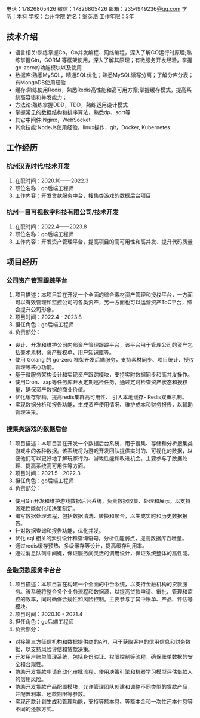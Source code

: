 电话：17826805426
微信：17826805426
邮箱：2354949236[@qq.com](/qq.com)
学历：本科
学校：台州学院
姓名：翁英浩
工作年限：3年


## 技术介绍

- 语言相关:熟练掌握Go，Go并发编程、网络编程，深入了解GO运行时原理;熟练掌握Gin，GORM 等框架使用，深入了解其原理；有微服务开发经验，掌握go-zero的功能模块以及使用
- 数据库:熟悉MySQL，精通SQL优化；熟悉MySQL读写分离；了解分库分表；有MongoDB使用经验
- 缓存:熟练使用Redis，熟悉Redis高性能和高可用方案;掌握缓存模式，提高系统高容错和并发能力；
- 方法论:熟练掌握DDD，TDD，熟练运用设计模式
- 掌握常见的数据结构和排序算法，熟悉dp、sort等
- 其它中间件:Nginx，WebSocket
- 其余技能:NodeJs使用经验，linux操作，git，Docker, Kubernetes

## 工作经历

### 杭州汉克时代/技术开发
1. 在职时间：2020.10——2022.3
2. 职位名称：go后端工程师
3. 工作内容：开发贷款服务中台，搜集类游戏的数据后台项目

### 杭州一目可视数字科技有限公司/技术开发
1. 在职时间：2022.4——2023.8
2. 职位名称：go后端工程师
3. 工作内容：开发资产管理平台，提高项目的高可用性和高并发、提升代码质量


## 项目经历

### 公司资产管理跟踪平台
1. 项目描述：本项目旨在开发一个全面的综合素材资产管理和授权平台，一方面可以有效管理和监控公司的各类资产，另一方面也可以运营资产ToC平台，综合提升公司形象。
2. 项目时间：2022.4 - 2023.8
3. 担任角色：go后端工程师
4. 负责部分：

- 设计、开发和维护公司内部资产管理跟踪平台，该平台用于管理公司的资产包括美术素材、资产授权单、用户知识库等。
- 使用 Golang 的 go-zero 框架开发后端服务，支持素材同步、项目统计、授权管理等核心功能。
- 基于微服务架构设计和实现资产跟踪模块，支持实时数据同步和高并发操作。
- 使用Cron、zap等任务库开发定期巡检任务，通过定时检查资产状态和授权量，确保资产数据的商业价值。
- 优化缓存架构，提高redis集群高可用性、 引入本地缓存- Redis双重机制。
- 实现数据分析和报告功能，生成资产使用情况、维护成本和财务报告，以辅助管理决策。

### 搜集类游戏的数据后台
1. 项目描述：本项目旨在开发一个数据后台系统，用于搜集、存储和分析搜集类游戏中的各种数据。该系统将为游戏开发团队提供实时的、可视化的数据，以便他们可以更好地了解玩家行为、游戏性能和改进机会。主要参与了数据处理、提高系统高可用性等方面。
2. 项目时间：2021.5 - 2022.3
3. 担任角色：go后端工程师
4. 负责部分：

- 使用Gin开发和维护游戏数据后台系统，负责数据收集、处理和展示，以支持游戏性能优化和决策制定。
- 编写数据处理流程，包括数据清洗、转换和聚合，以生成实时和历史数据报告。
- 针对数据查询和报告功能，优化并发。
- 优化 sql 相关的索引设计和查询语句，分析性能弱点，提高数据库吞吐量。
- 通过redis缓存预热、多级缓存等设计，提高缓存利用率。
- 通过消息队列中间键，保证服务间灵活的调用设计，保证系统整体的高性能。


### 金融贷款服务中台台
1. 项目描述：本项目旨在构建一个全面的中台系统，以支持金融机构的贷款服务。该系统将整合多个业务流程和数据源，以提高贷款申请、审批、管理和监控的效率，同时确保合规性和风险控制。主要参与了其中账单、产品、评估等模块。
2. 项目时间：2020.10 - 2021.4
3. 担任角色：go后端工程师
4. 负责部分：

- 对接第三方征信机构和数据提供商的API，用于获取客户的信用信息和财务数据，以支持风险评估和贷款决策。
- 开发用户账单管理系统，包括身份验证、权限控制等流程，确保账单数据的安全和合规性。
- 协助开发贷款申请自动化审批流程，使用决策引擎和机器学习模型评估借款人的信用风险。
- 协助开发贷款产品配置模块，允许管理团队创建和调整不同类型的贷款产品，并配置利率、还款期限等参数。
- 实现还款计划生成和管理功能，支持等额本息、等额本金和一次性还本付息等不同的还款方式。



